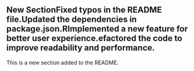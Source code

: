 ## New SectionFixed typos in the README file.Updated the dependencies in package.json.RImplemented a new feature for better user experience.efactored the code to improve readability and performance.
This is a new section added to the README.
